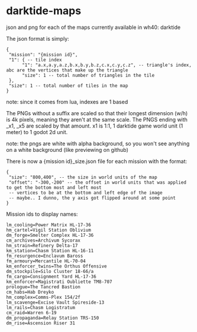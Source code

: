 # darktide-maps

json and png for each of the maps currently available in wh40: darktide

The json format is simply:
```
{
 "mission": "{mission id}",
 "1": { -- tile index
      "1": "a.x,a.y,a.z,b.x,b.y,b.z,c.x,c.y,c.z", -- triangle's index, abc are the vertices that make up the triangle
      "size": 1 -- total number of triangles in the tile
 },
 "size": 1 -- total number of tiles in the map
}
```

note: since it comes from lua, indexes are 1 based

The PNGs without a suffix are scaled so that their longest dimension (w/h) is 4k pixels, meaning they aren't at the same scale.
The PNGS ending with _x1, _x5 are scaled by that amount. x1 is 1:1, 1 darktide game world unit (1 meter) to 1 godot 2d unit.

note: the pngs are white with alpha background, so you won't see anything on a white background (like previewing on github)

There is now a {mission id}_size.json file for each mission with the format:
```
{
 "size": "800,400", -- the size in world units of the map
 "offset": "-300,-200" -- the offset in world units that was applied to get the bottom most and left most
 -- vertices to be at the bottom and left edge of the image
 -- maybe.. I dunno, the y axis got flipped around at some point
}
```

Mission ids to display names:
```
lm_cooling=Power Matrix HL-17-36
hm_cartel=Vigil Station Oblivium
dm_forge=Smelter Complex HL-17-36
cm_archives=Archivum Sycorax
hm_strain=Refinery Delta-17
km_station=Chasm Station HL-16-11
fm_resurgence=Enclavum Baross
fm_armoury=Mercantile HL-70-04
km_enforcer_twins=The Orthus Offensive
dm_stockpile=Silo Cluster 18-66/a
fm_cargo=Consignment Yard HL-17-36
km_enforcer=Magistrati Oubliette TM8-707
prologue=The Tancred Bastion
cm_habs=Hab Dreyko
hm_complex=Comms-Plex 154/2f
lm_scavenge=Excise Vault Spireside-13
lm_rails=Chasm Logistratum
cm_raid=Warren 6-19
dm_propaganda=Relay Station TRS-150
dm_rise=Ascension Riser 31
```
